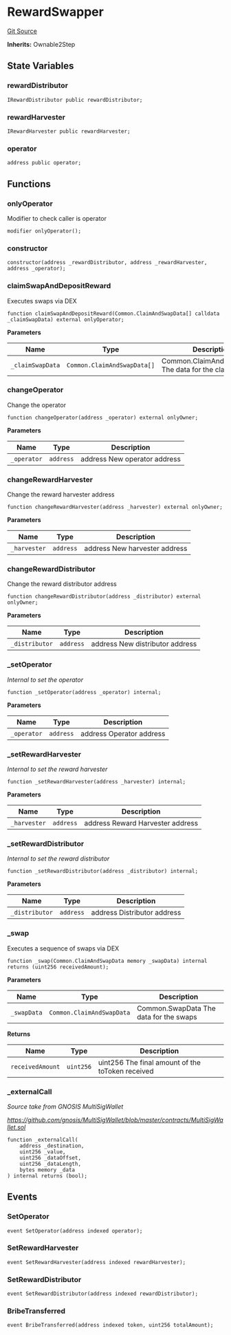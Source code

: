 # RewardSwapper
[Git Source](https://github.com/redacted-cartel/hidden-hand-contracts/blob/0eba12837f1598e3ade9a3211813a72a1e056947/contracts/RewardSwapper.sol)

**Inherits:**
Ownable2Step


## State Variables
### rewardDistributor

```solidity
IRewardDistributor public rewardDistributor;
```


### rewardHarvester

```solidity
IRewardHarvester public rewardHarvester;
```


### operator

```solidity
address public operator;
```


## Functions
### onlyOperator

Modifier to check caller is operator


```solidity
modifier onlyOperator();
```

### constructor


```solidity
constructor(address _rewardDistributor, address _rewardHarvester, address _operator);
```

### claimSwapAndDepositReward

Executes swaps via DEX


```solidity
function claimSwapAndDepositReward(Common.ClaimAndSwapData[] calldata _claimSwapData) external onlyOperator;
```
**Parameters**

|Name|Type|Description|
|----|----|-----------|
|`_claimSwapData`|`Common.ClaimAndSwapData[]`| Common.ClaimAndSwapData[]  The data for the claims+swaps|


### changeOperator

Change the operator


```solidity
function changeOperator(address _operator) external onlyOwner;
```
**Parameters**

|Name|Type|Description|
|----|----|-----------|
|`_operator`|`address`| address  New operator address|


### changeRewardHarvester

Change the reward harvester address


```solidity
function changeRewardHarvester(address _harvester) external onlyOwner;
```
**Parameters**

|Name|Type|Description|
|----|----|-----------|
|`_harvester`|`address`| address  New harvester address|


### changeRewardDistributor

Change the reward distributor address


```solidity
function changeRewardDistributor(address _distributor) external onlyOwner;
```
**Parameters**

|Name|Type|Description|
|----|----|-----------|
|`_distributor`|`address`| address  New distributor address|


### _setOperator

*Internal to set the operator*


```solidity
function _setOperator(address _operator) internal;
```
**Parameters**

|Name|Type|Description|
|----|----|-----------|
|`_operator`|`address`| address  Operator address|


### _setRewardHarvester

*Internal to set the reward harvester*


```solidity
function _setRewardHarvester(address _harvester) internal;
```
**Parameters**

|Name|Type|Description|
|----|----|-----------|
|`_harvester`|`address`| address  Reward Harvester address|


### _setRewardDistributor

*Internal to set the reward distributor*


```solidity
function _setRewardDistributor(address _distributor) internal;
```
**Parameters**

|Name|Type|Description|
|----|----|-----------|
|`_distributor`|`address`| address  Distributor address|


### _swap

Executes a sequence of swaps via DEX


```solidity
function _swap(Common.ClaimAndSwapData memory _swapData) internal returns (uint256 receivedAmount);
```
**Parameters**

|Name|Type|Description|
|----|----|-----------|
|`_swapData`|`Common.ClaimAndSwapData`|      Common.SwapData  The data for the swaps|

**Returns**

|Name|Type|Description|
|----|----|-----------|
|`receivedAmount`|`uint256`| uint256          The final amount of the toToken received|


### _externalCall

*Source take from GNOSIS MultiSigWallet*

*https://github.com/gnosis/MultiSigWallet/blob/master/contracts/MultiSigWallet.sol*


```solidity
function _externalCall(
    address _destination,
    uint256 _value,
    uint256 _dataOffset,
    uint256 _dataLength,
    bytes memory _data
) internal returns (bool);
```

## Events
### SetOperator

```solidity
event SetOperator(address indexed operator);
```

### SetRewardHarvester

```solidity
event SetRewardHarvester(address indexed rewardHarvester);
```

### SetRewardDistributor

```solidity
event SetRewardDistributor(address indexed rewardDistributor);
```

### BribeTransferred

```solidity
event BribeTransferred(address indexed token, uint256 totalAmount);
```

